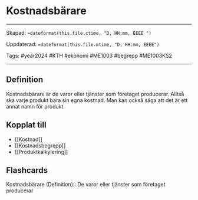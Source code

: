 # Kostnadsbärare

---
Skapad: `=dateformat(this.file.ctime, "D, HH:mm, EEEE ")`

Uppdaterad: `=dateformat(this.file.mtime, "D, HH:mm, EEEE")`

Tags: #year2024 #KTH #ekonomi #ME1003 #begrepp #ME1003KS2

---

## Definition

Kostnadsbärare är de varor eller tjänster som företaget producerar. Alltså ska varje produkt bära sin egna kostnad. Man kan också säga att det är ett annat namn för produkt.

## Kopplat till

- [[Kostnad]]
- [[Kostnadsbegrepp]]
- [[Produktkalkylering]]

## Flashcards

Kostnadsbärare (Definition):: De varor eller tjänster som företaget producerar
<!--SR:!2024-03-04,14,290!2024-03-03,13,292-->
